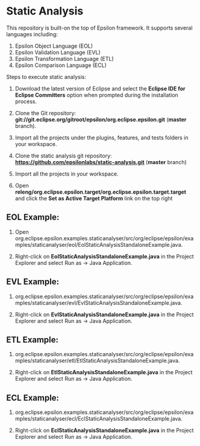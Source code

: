 # Static Analysis
This repository is built-on the top of Epsilon framework. It supports several languages including:
1. Epsilon Object Language (EOL)
2. Epsilon Validation Language (EVL)
3. Epsilon Transformation Language (ETL)
4. Epsilon Comparison Language (ECL)

Steps to execute static analysis:

1. Download the latest version of Eclipse and select the **Eclipse IDE for Eclipse Committers** option when prompted during the installation process.

2. Clone the Git repository: **git://git.eclipse.org/gitroot/epsilon/org.eclipse.epsilon.git** (**master** branch).

3. Import all the projects under the plugins, features, and tests folders in your workspace.

4. Clone the static analysis git repository: **https://github.com/epsilonlabs/static-analysis.git** (**master** branch)

5. Import all the projects in your workspace.

6. Open **releng/org.eclipse.epsilon.target/org.eclipse.epsilon.target.target** and click the **Set as Active Target Platform** link on the top right

## EOL Example:
1. Open org.eclipse.epsilon.examples.staticanalyser/src/org/eclipse/epsilon/examples/staticanalyser/eol/EolStaticAnalysisStandaloneExample.java.

2. Right-click on **EolStaticAnalysisStandaloneExample.java** in the Project Explorer and select Run as → Java Application.

## EVL Example:
1. org.eclipse.epsilon.examples.staticanalyser/src/org/eclipse/epsilon/examples/staticanalyser/evl/EvlStaticAnalysisStandaloneExample.java.

2. Right-click on **EvlStaticAnalysisStandaloneExample.java** in the Project Explorer and select Run as → Java Application.

## ETL Example:
1. org.eclipse.epsilon.examples.staticanalyser/src/org/eclipse/epsilon/examples/staticanalyser/etl/EtlStaticAnalysisStandaloneExample.java.

2. Right-click on **EtlStaticAnalysisStandaloneExample.java** in the Project Explorer and select Run as → Java Application.

## ECL Example:
1. org.eclipse.epsilon.examples.staticanalyser/src/org/eclipse/epsilon/examples/staticanalyser/ecl/EclStaticAnalysisStandaloneExample.java.

2. Right-click on **EclStaticAnalysisStandaloneExample.java** in the Project Explorer and select Run as → Java Application.
